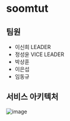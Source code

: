 # soomtut

## 팀원
- 이신희 LEADER
- 정성윤 VICE LEADER
- 박상훈
- 이은섭
- 임동규

## 서비스 아키텍처
![image](https://user-images.githubusercontent.com/79249838/222732859-05e28a84-8bb8-4ecf-9162-e5482a3cf939.png)
